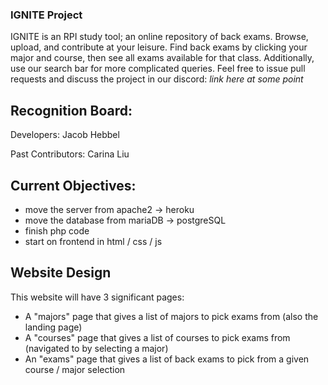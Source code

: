 ### IGNITE Project

IGNITE is an RPI study tool; an online repository of back exams. Browse, upload, and contribute at your leisure. Find back exams by clicking your major and course, then see all exams available for that class. Additionally, use our search bar for more complicated queries. Feel free to issue pull requests and discuss the project in our discord: *link here at some point*



## Recognition Board:

Developers: Jacob Hebbel

Past Contributors: Carina Liu



## Current Objectives:
- move the server from apache2 -> heroku
- move the database from mariaDB -> postgreSQL
- finish php code
- start on frontend in html / css / js



## Website Design

This website will have 3 significant pages:
- A "majors" page that gives a list of majors to pick exams from (also the landing page)
- A "courses" page that gives a list of courses to pick exams from (navigated to by selecting a major)
- An "exams" page that gives a list of back exams to pick from a given course / major selection

